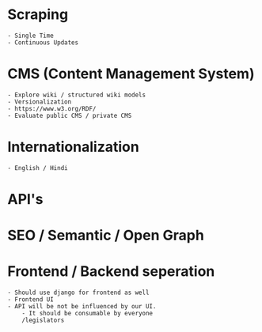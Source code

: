 # Scraping
    - Single Time
    - Continuous Updates

# CMS (Content Management System)
    - Explore wiki / structured wiki models
    - Versionalization
    - https://www.w3.org/RDF/
    - Evaluate public CMS / private CMS

# Internationalization
    - English / Hindi

# API's

# SEO / Semantic / Open Graph

# Frontend / Backend seperation
    - Should use django for frontend as well
    - Frontend UI 
    - API will be not be influenced by our UI.
        - It should be consumable by everyone
        /legislators